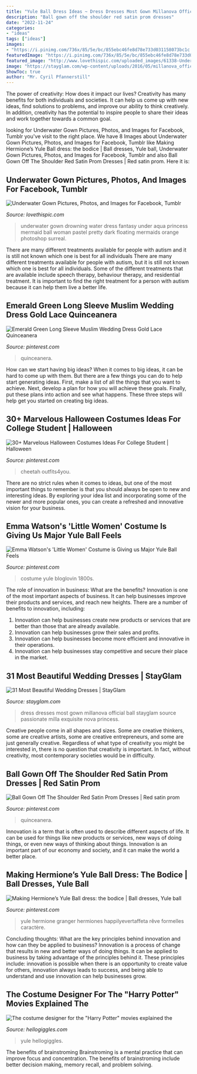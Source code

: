 ```yaml
---
title: "Yule Ball Dress Ideas ~ Dress Dresses Most Gown Millanova Official Ball Stayglam Source Passionate Milla Exquisite Nova Princess"
description: "Ball gown off the shoulder red satin prom dresses"
date: "2022-11-24"
categories:
- "ideas"
tags: ["ideas"]
images:
- "https://i.pinimg.com/736x/85/5e/bc/855ebc46fe8d78e733d031158073bc1c.jpg"
featuredImage: "https://i.pinimg.com/736x/85/5e/bc/855ebc46fe8d78e733d031158073bc1c.jpg"
featured_image: "http://www.lovethispic.com/uploaded_images/61338-Underwater-Gown.jpg"
image: "https://stayglam.com/wp-content/uploads/2016/05/millanova_official_12292684_1566033286976614_967701885_n.jpg"
ShowToc: true
author: "Mr. Cyril Pfannerstill"
---
```



The power of creativity: How does it impact our lives?
Creativity has many benefits for both individuals and societies. It can help us come up with new ideas, find solutions to problems, and improve our ability to think creatively. In addition, creativity has the potential to inspire people to share their ideas and work together towards a common goal.

	

		
looking for Underwater Gown Pictures, Photos, and Images for Facebook, Tumblr you've visit to the right place. We have 8 Images about Underwater Gown Pictures, Photos, and Images for Facebook, Tumblr like Making Hermione’s Yule Ball dress: the bodice | Ball dresses, Yule ball, Underwater Gown Pictures, Photos, and Images for Facebook, Tumblr and also Ball Gown Off The Shoulder Red Satin Prom Dresses | Red satin prom. Here it is:
		
    
## Underwater Gown Pictures, Photos, And Images For Facebook, Tumblr

<img loading=lazy src="http://www.lovethispic.com/uploaded_images/61338-Underwater-Gown.jpg" onerror="this.onerror=null;this.src='https://tse2.mm.bing.net/th?id=OIP.YVADttF5rd7TP8DKlhvIBAHaLK&amp;pid=15.1';" alt="Underwater Gown Pictures, Photos, and Images for Facebook, Tumblr">

_Source: lovethispic.com_

>underwater gown drowning water dress fantasy under aqua princess mermaid ball woman pastel pretty dark floating mermaids orange photoshop surreal. 

	

There are many different treatments available for people with autism and it is still not known which one is best for all individuals
There are many different treatments available for people with autism, but it is still not known which one is best for all individuals. Some of the different treatments that are available include speech therapy, behaviour therapy, and residential treatment. It is important to find the right treatment for a person with autism because it can help them live a better life.

    
## Emerald Green Long Sleeve Muslim Wedding Dress Gold Lace Quinceanera

<img loading=lazy src="https://i.pinimg.com/736x/f1/2f/24/f12f2429756de95a2af8800aafeb9963.jpg" onerror="this.onerror=null;this.src='https://tse3.mm.bing.net/th?id=OIP.-Zz67yhqP6v1zXRRqR3uHgHaNK&amp;pid=15.1';" alt="Emerald Green Long Sleeve Muslim Wedding Dress Gold Lace Quinceanera">

_Source: pinterest.com_

>quinceanera. 

	

How can we start having big ideas?
When it comes to big ideas, it can be hard to come up with them. But there are a few things you can do to help start generating ideas. First, make a list of all the things that you want to achieve. Next, develop a plan for how you will achieve these goals. Finally, put these plans into action and see what happens. These three steps will help get you started on creating big ideas.

    
## 30+ Marvelous Halloween Costumes Ideas For College Student | Halloween

<img loading=lazy src="https://i.pinimg.com/736x/60/be/2b/60be2bcd3bce3283f7185d4ea0d5bd85.jpg" onerror="this.onerror=null;this.src='https://tse4.mm.bing.net/th?id=OIP.xZQN49GtThZH55p4h5PPyQHaJ3&amp;pid=15.1';" alt="30+ Marvelous Halloween Costumes Ideas For College Student | Halloween">

_Source: pinterest.com_

>cheetah outfits4you. 

	

There are no strict rules when it comes to ideas, but one of the most important things to remember is that you should always be open to new and interesting ideas. By exploring your idea list and incorporating some of the newer and more popular ones, you can create a refreshed and innovative vision for your business.

    
## Emma Watson&#039;s &#039;Little Women&#039; Costume Is Giving Us Major Yule Ball Feels

<img loading=lazy src="https://i.pinimg.com/736x/85/5e/bc/855ebc46fe8d78e733d031158073bc1c.jpg" onerror="this.onerror=null;this.src='https://tse2.mm.bing.net/th?id=OIP.-MjHSBL3zh-48-5PW6bHpAHaJ3&amp;pid=15.1';" alt="Emma Watson&#039;s &#039;Little Women&#039; Costume is Giving us Major Yule Ball Feels">

_Source: pinterest.com_

>costume yule bloglovin 1800s. 

	

The role of innovation in business: What are the benefits?
Innovation is one of the most important aspects of business. It can help businesses improve their products and services, and reach new heights. There are a number of benefits to innovation, including: 
1. Innovation can help businesses create new products or services that are better than those that are already available. 
2. Innovation can help businesses grow their sales and profits. 
3. Innovation can help businesses become more efficient and innovative in their operations. 
4. Innovation can help businesses stay competitive and secure their place in the market.

    
## 31 Most Beautiful Wedding Dresses | StayGlam

<img loading=lazy src="https://stayglam.com/wp-content/uploads/2016/05/millanova_official_12292684_1566033286976614_967701885_n.jpg" onerror="this.onerror=null;this.src='https://tse2.mm.bing.net/th?id=OIP.bKEYKWhSoiA7eoCBFiIrFwHaKp&amp;pid=15.1';" alt="31 Most Beautiful Wedding Dresses | StayGlam">

_Source: stayglam.com_

>dress dresses most gown millanova official ball stayglam source passionate milla exquisite nova princess. 

	

Creative people come in all shapes and sizes. Some are creative thinkers, some are creative artists, some are creative entrepreneurs, and some are just generally creative. Regardless of what type of creativity you might be interested in, there is no question that creativity is important. In fact, without creativity, most contemporary societies would be in difficulty.

    
## Ball Gown Off The Shoulder Red Satin Prom Dresses | Red Satin Prom

<img loading=lazy src="https://i.pinimg.com/736x/c0/5b/d4/c05bd468709c70abb65d4d9d0a23498b.jpg" onerror="this.onerror=null;this.src='https://tse2.mm.bing.net/th?id=OIP.a7uw9B0QqO5qmUzOG9on3QHaKz&amp;pid=15.1';" alt="Ball Gown Off The Shoulder Red Satin Prom Dresses | Red satin prom">

_Source: pinterest.com_

>quinceanera. 

	

Innovation is a term that is often used to describe different aspects of life. It can be used for things like new products or services, new ways of doing things, or even new ways of thinking about things. Innovation is an important part of our economy and society, and it can make the world a better place.

    
## Making Hermione’s Yule Ball Dress: The Bodice | Ball Dresses, Yule Ball

<img loading=lazy src="https://i.pinimg.com/736x/8f/94/0d/8f940d6c0d7bb47c890461f5c188287d.jpg" onerror="this.onerror=null;this.src='https://tse4.mm.bing.net/th?id=OIP.4RCKxWGIzLzkL-4qT8Y7TQHaJ3&amp;pid=15.1';" alt="Making Hermione’s Yule Ball dress: the bodice | Ball dresses, Yule ball">

_Source: pinterest.com_

>yule hermione granger hermiones happilyevertaffeta rêve formelles caractère. 

	

Concluding thoughts: What are the key principles behind innovation and how can they be applied to business?
Innovation is a process of change that results in new and better ways of doing things. It can be applied to business by taking advantage of the principles behind it. These principles include: innovation is possible when there is an opportunity to create value for others, innovation always leads to success, and being able to understand and use innovation can help businesses grow.

    
## The Costume Designer For The &quot;Harry Potter&quot; Movies Explained The

<img loading=lazy src="https://images.hellogiggles.com/uploads/2017/06/09000418/Hermione_Granger_Yule_Ball-e1497021364447.jpg" onerror="this.onerror=null;this.src='https://tse1.mm.bing.net/th?id=OIP.l5X9TDGOt-yv872V31fVqQHaE8&amp;pid=15.1';" alt="The costume designer for the &quot;Harry Potter&quot; movies explained the">

_Source: hellogiggles.com_

>yule hellogiggles. 

	

The benefits of brainstroming
Brainstroming is a mental practice that can improve focus and concentration. The benefits of brainstroming include better decision making, memory recall, and problem solving.

